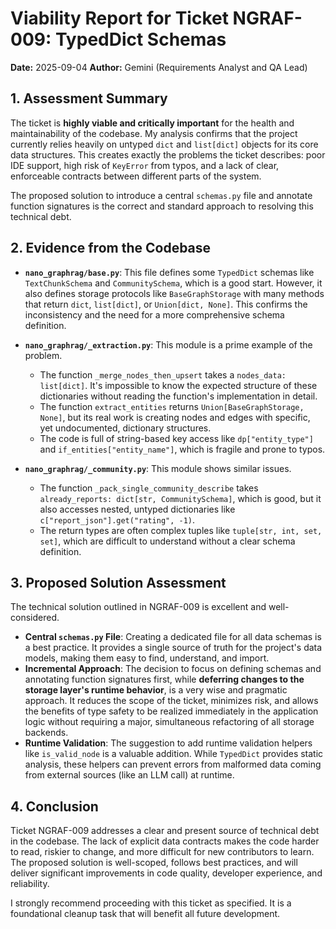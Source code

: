 # Viability Report for Ticket NGRAF-009: TypedDict Schemas

**Date:** 2025-09-04
**Author:** Gemini (Requirements Analyst and QA Lead)

## 1. Assessment Summary

The ticket is **highly viable and critically important** for the health and maintainability of the codebase. My analysis confirms that the project currently relies heavily on untyped `dict` and `list[dict]` objects for its core data structures. This creates exactly the problems the ticket describes: poor IDE support, high risk of `KeyError` from typos, and a lack of clear, enforceable contracts between different parts of the system.

The proposed solution to introduce a central `schemas.py` file and annotate function signatures is the correct and standard approach to resolving this technical debt.

## 2. Evidence from the Codebase

*   **`nano_graphrag/base.py`**: This file defines some `TypedDict` schemas like `TextChunkSchema` and `CommunitySchema`, which is a good start. However, it also defines storage protocols like `BaseGraphStorage` with many methods that return `dict`, `list[dict]`, or `Union[dict, None]`. This confirms the inconsistency and the need for a more comprehensive schema definition.

*   **`nano_graphrag/_extraction.py`**: This module is a prime example of the problem.
    *   The function `_merge_nodes_then_upsert` takes a `nodes_data: list[dict]`. It's impossible to know the expected structure of these dictionaries without reading the function's implementation in detail.
    *   The function `extract_entities` returns `Union[BaseGraphStorage, None]`, but its real work is creating nodes and edges with specific, yet undocumented, dictionary structures.
    *   The code is full of string-based key access like `dp["entity_type"]` and `if_entities["entity_name"]`, which is fragile and prone to typos.

*   **`nano_graphrag/_community.py`**: This module shows similar issues.
    *   The function `_pack_single_community_describe` takes `already_reports: dict[str, CommunitySchema]`, which is good, but it also accesses nested, untyped dictionaries like `c["report_json"].get("rating", -1)`.
    *   The return types are often complex tuples like `tuple[str, int, set, set]`, which are difficult to understand without a clear schema definition.

## 3. Proposed Solution Assessment

The technical solution outlined in NGRAF-009 is excellent and well-considered.

*   **Central `schemas.py` File**: Creating a dedicated file for all data schemas is a best practice. It provides a single source of truth for the project's data models, making them easy to find, understand, and import.
*   **Incremental Approach**: The decision to focus on defining schemas and annotating function signatures first, while **deferring changes to the storage layer's runtime behavior**, is a very wise and pragmatic approach. It reduces the scope of the ticket, minimizes risk, and allows the benefits of type safety to be realized immediately in the application logic without requiring a major, simultaneous refactoring of all storage backends.
*   **Runtime Validation**: The suggestion to add runtime validation helpers like `is_valid_node` is a valuable addition. While `TypedDict` provides static analysis, these helpers can prevent errors from malformed data coming from external sources (like an LLM call) at runtime.

## 4. Conclusion

Ticket NGRAF-009 addresses a clear and present source of technical debt in the codebase. The lack of explicit data contracts makes the code harder to read, riskier to change, and more difficult for new contributors to learn. The proposed solution is well-scoped, follows best practices, and will deliver significant improvements in code quality, developer experience, and reliability.

I strongly recommend proceeding with this ticket as specified. It is a foundational cleanup task that will benefit all future development.

